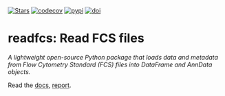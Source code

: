 [![Stars](https://img.shields.io/github/stars/laminlabs/readfcs?logo=GitHub&color=yellow)](https://github.com/laminlabs/readfcs)
[![codecov](https://codecov.io/gh/laminlabs/readfcs/branch/main/graph/badge.svg?token=6A5PYRX809)](https://codecov.io/gh/laminlabs/readfcs)
[![pypi](https://img.shields.io/pypi/v/readfcs?color=blue&label=pypi%20package)](https://pypi.org/project/readfcs)
[![doi](https://img.shields.io/badge/doi-10.56528%2Frfcs-lightgrey)](https://doi.org/10.56528/rfcs)

# readfcs: Read FCS files

_A lightweight open-source Python package that loads data and metadata from Flow Cytometry Standard (FCS) files into DataFrame and AnnData objects._

Read the [docs](https://lamin.ai/docs/readfcs), [report](https://lamin.ai/reports/2022/readfcs).
